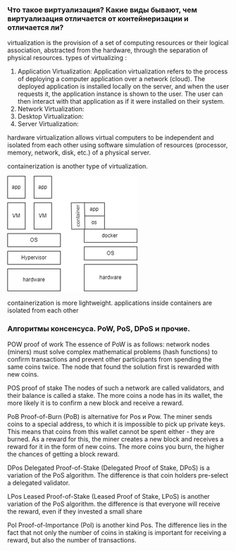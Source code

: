 ### Что такое виртуализация? Какие виды бывают, чем виртуализация отличается от контейнеризации и отличается ли?

virtualization is the provision of a set of computing resources or their logical association, abstracted from the hardware, 
through the separation of physical resources.
types of virtualizing :

1. Application Virtualization: 
Application virtualization refers to the process of deploying a computer application over a network (cloud). 
The deployed application is installed locally on the server, and when the user requests it,
the application instance is shown to the user. The user can then interact with that application as if it were installed on their system.
2. Network Virtualization: 
3. Desktop Virtualization: 
4. Server Virtualization:

hardware virtualization allows virtual computers to be independent and isolated from each other using software simulation of resources
(processor, memory, network, disk, etc.) of a physical server.

containerization is another type of virtualization.

![exam.png](https://github.com/blackberry22/2022_2023-introduction_to_distributed_technologies-k4111c-avdeeva_ml/blob/main/png.png)


containerization is more lightweight. applications inside containers are isolated from each other


### Алгоритмы консенсуса. PoW, PoS, DPoS и прочие.

POW proof of work
The essence of PoW is as follows: network nodes (miners) must solve complex mathematical problems (hash functions)
to confirm transactions and prevent other participants from spending the same coins twice.
The node that found the solution first is rewarded with new  coins.

POS proof of stake
The nodes of such a network are called validators, and their balance is called a stake. 
The more coins a node has in its wallet, the more likely it is to confirm a new block and receive a reward.

PoB
Proof-of-Burn (PoB) is alternative for Pos и Pow. 
The miner sends coins to a special address, to which it is impossible to pick up private keys. 
This means that coins from this wallet cannot be spent either - they are burned.
As a reward for this, the miner creates a new block and receives a reward for it in the form of new coins.
The more coins you burn, the higher the chances of getting a block reward.

DPos
Delegated Proof-of-Stake (Delegated Proof of Stake, DPoS) is a variation of the PoS algorithm. 
The difference is that coin holders pre-select a delegated validator.

LPos
Leased Proof-of-Stake (Leased Proof of Stake, LPoS) is another variation of the PoS algorithm. 
the difference is that everyone will receive the reward, even if they invested a small share

PoI
Proof-of-Importance (PoI) is another kind Pos.
The difference lies in the fact that not only the number of coins in staking is important for receiving a reward, but also the number of transactions.



